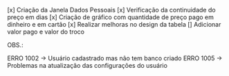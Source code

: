 [x] Criação da Janela Dados Pessoais
[x] Verificação da continuidade do preço em dias
[x] Criação de gráfico com quantidade de preço pago em dinheiro e em cartão
[x] Realizar melhoras no design da tabela
[] Adicionar valor pago e valor do troco

OBS.:

ERRO 1002 -> Usuário cadastrado mas não tem banco criado
ERRO 1005 -> Problemas na atualização das configurações do usuário